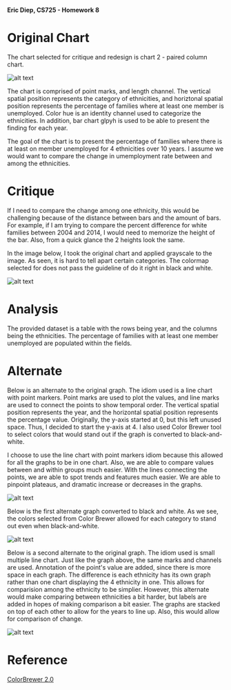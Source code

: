 **Eric Diep, CS725 - Homework 8**

# Original Chart
The chart selected for critique and redesign is chart 2 - paired column chart.

![alt text](OutofWork_ColumnChart_WSJ.jpg "Original Graph")

The chart is comprised of point marks, and length channel. The vertical spatial position represents the category of ethnicities, and horiztonal spatial position represents the percentage of families where at least one member is unemployed. Color hue is an identity channel used to categorize the ethnicities. In addition, bar chart glpyh is used to be able to present the finding for each year.

The goal of the chart is to present the percentage of families where there is at least on member unemployed for 4 ethnicities over 10 years. I assume we would want to compare the change in umemployment rate between and among the ethnicities.

# Critique
If I need to compare the change among one ethnicity, this would be challenging because of the distance between bars and the amount of bars. For example, if I am trying to compare the percent difference for white families between 2004 and 2014, I would need to memorize the height of the bar. Also, from a quick glance the 2 heights look the same.

In the image below, I took the original chart and applied grayscale to the image. As seen, it is hard to tell apart certain categories. The colormap selected for does not pass the guideline of do it right in black and white.

![alt text](OutofWork_ColumnChart_WSJ_BW.jpg "Original Graph Black and White")

# Analysis
The provided dataset is a table with the rows being year, and the columns being the ethnicities. The percentage of families with at least one member unemployed are populated within the fields.

# Alternate
Below is an alternate to the original graph. The idiom used is a line chart with point markers. Point marks are used to plot the values, and line marks are used to connect the points to show temporal order. The vertical spatial position represents the year, and the horizontal spatial position represents the percentage value. Originally, the y-axis started at 0, but this left unused space. Thus, I decided to start the y-axis at 4. I also used Color Brewer tool to select colors that would stand out if the graph is converted to black-and-white.

I choose to use the line chart with point markers idiom because this allowed for all the graphs to be in one chart. Also, we are able to compare values between and within groups much easier. With the lines connecting the points, we are able to spot trends and features much easier. We are able to pinpoint plateaus, and dramatic increase or decreases in the graphs.  

![alt text](Alternate1_v2.PNG "Alternate Graph 1")

Below is the first alternate graph converted to black and white. As we see, the colors selected from Color Brewer allowed for each category to stand out even when black-and-white.

![alt text](Alternate1_v2_BW.PNG "Alternate Graph 1 Black and White")

Below is a second alternate to the original graph. The idiom used is small multiple line chart. Just like the graph above, the same marks and channels are used. Annotation of the point's value are added, since there is more space in each graph. The difference is each ethnicity has its own graph rather than one chart displaying the 4 ethnicity in one. This allows for comparision among the ethnicity to be simplier. However, this alternate would make comparing between ethnicities a bit harder, but labels are added in hopes of making comparison a bit easier. The graphs are stacked on top of each other to allow for the years to line up. Also, this would allow for comparison of change.

![alt text](Alternate2_SmallMultiple.png "Alternate Graph 2")

# Reference
[ColorBrewer 2.0](http://colorbrewer2.org)